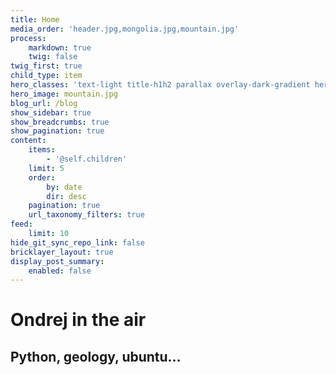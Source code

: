 ```yaml
---
title: Home
media_order: 'header.jpg,mongolia.jpg,mountain.jpg'
process:
    markdown: true
    twig: false
twig_first: true
child_type: item
hero_classes: 'text-light title-h1h2 parallax overlay-dark-gradient hero-large'
hero_image: mountain.jpg
blog_url: /blog
show_sidebar: true
show_breadcrumbs: true
show_pagination: true
content:
    items:
        - '@self.children'
    limit: 5
    order:
        by: date
        dir: desc
    pagination: true
    url_taxonomy_filters: true
feed:
    limit: 10
hide_git_sync_repo_link: false
bricklayer_layout: true
display_post_summary:
    enabled: false
---
```


# Ondrej in the air
## Python, geology, ubuntu…
